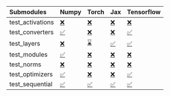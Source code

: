 | Submodules       | Numpy                                                                                                                           | Torch                                                                                                                           | Jax                                                                                                                             | Tensorflow                                                                                                                      |
|:-----------------|:--------------------------------------------------------------------------------------------------------------------------------|:--------------------------------------------------------------------------------------------------------------------------------|:--------------------------------------------------------------------------------------------------------------------------------|:--------------------------------------------------------------------------------------------------------------------------------|
| test_activations | <a href="https://github.com/unifyai/ivy/runs/8049561959?check_suite_focus=true" rel="noopener noreferrer" target="_blank">❌</a> | <a href="https://github.com/unifyai/ivy/runs/8049562098?check_suite_focus=true" rel="noopener noreferrer" target="_blank">❌</a> | <a href="https://github.com/unifyai/ivy/runs/8049562290?check_suite_focus=true" rel="noopener noreferrer" target="_blank">❌</a> | <a href="https://github.com/unifyai/ivy/runs/8049562394?check_suite_focus=true" rel="noopener noreferrer" target="_blank">❌</a> |
| test_converters  | <a href="https://github.com/unifyai/ivy/runs/8049561978?check_suite_focus=true" rel="noopener noreferrer" target="_blank">✅</a> | <a href="https://github.com/unifyai/ivy/runs/8049562129?check_suite_focus=true" rel="noopener noreferrer" target="_blank">❌</a> | <a href="https://github.com/unifyai/ivy/runs/8049562306?check_suite_focus=true" rel="noopener noreferrer" target="_blank">❌</a> | <a href="https://github.com/unifyai/ivy/runs/8049562409?check_suite_focus=true" rel="noopener noreferrer" target="_blank">✅</a> |
| test_layers      | <a href="https://github.com/unifyai/ivy/runs/8049562001?check_suite_focus=true" rel="noopener noreferrer" target="_blank">❌</a> | <a href="https://github.com/unifyai/ivy/runs/8049562153?check_suite_focus=true" rel="noopener noreferrer" target="_blank">⌛</a> | <a href="https://github.com/unifyai/ivy/runs/8049562316?check_suite_focus=true" rel="noopener noreferrer" target="_blank">✅</a> | <a href="https://github.com/unifyai/ivy/runs/8049562419?check_suite_focus=true" rel="noopener noreferrer" target="_blank">✅</a> |
| test_modules     | <a href="https://github.com/unifyai/ivy/runs/8049562013?check_suite_focus=true" rel="noopener noreferrer" target="_blank">✅</a> | <a href="https://github.com/unifyai/ivy/runs/8049562184?check_suite_focus=true" rel="noopener noreferrer" target="_blank">❌</a> | <a href="https://github.com/unifyai/ivy/runs/8049562339?check_suite_focus=true" rel="noopener noreferrer" target="_blank">❌</a> | <a href="https://github.com/unifyai/ivy/runs/8049562432?check_suite_focus=true" rel="noopener noreferrer" target="_blank">❌</a> |
| test_norms       | <a href="https://github.com/unifyai/ivy/runs/8049562030?check_suite_focus=true" rel="noopener noreferrer" target="_blank">❌</a> | <a href="https://github.com/unifyai/ivy/runs/8049562204?check_suite_focus=true" rel="noopener noreferrer" target="_blank">❌</a> | <a href="https://github.com/unifyai/ivy/runs/8049562353?check_suite_focus=true" rel="noopener noreferrer" target="_blank">❌</a> | <a href="https://github.com/unifyai/ivy/runs/8049562443?check_suite_focus=true" rel="noopener noreferrer" target="_blank">❌</a> |
| test_optimizers  | <a href="https://github.com/unifyai/ivy/runs/8049562054?check_suite_focus=true" rel="noopener noreferrer" target="_blank">✅</a> | <a href="https://github.com/unifyai/ivy/runs/8049562248?check_suite_focus=true" rel="noopener noreferrer" target="_blank">❌</a> | <a href="https://github.com/unifyai/ivy/runs/8049562361?check_suite_focus=true" rel="noopener noreferrer" target="_blank">❌</a> | <a href="https://github.com/unifyai/ivy/runs/8049562456?check_suite_focus=true" rel="noopener noreferrer" target="_blank">✅</a> |
| test_sequential  | <a href="https://github.com/unifyai/ivy/runs/8049562071?check_suite_focus=true" rel="noopener noreferrer" target="_blank">✅</a> | <a href="https://github.com/unifyai/ivy/runs/8049562273?check_suite_focus=true" rel="noopener noreferrer" target="_blank">✅</a> | <a href="https://github.com/unifyai/ivy/runs/8049562372?check_suite_focus=true" rel="noopener noreferrer" target="_blank">✅</a> | <a href="https://github.com/unifyai/ivy/runs/8049562469?check_suite_focus=true" rel="noopener noreferrer" target="_blank">✅</a> |